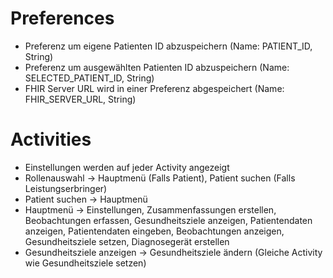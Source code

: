 # Preferences
- Preferenz um eigene Patienten ID abzuspeichern (Name: PATIENT_ID, String)
- Preferenz um ausgewählten Patienten ID abzuspeichern (Name: SELECTED_PATIENT_ID, String)
- FHIR Server URL wird in einer Preferenz abgespeichert (Name: FHIR_SERVER_URL, String)

# Activities
- Einstellungen werden auf jeder Activity angezeigt
- Rollenauswahl -> Hauptmenü (Falls Patient), Patient suchen (Falls Leistungserbringer)
- Patient suchen -> Hauptmenü
- Hauptmenü -> Einstellungen, Zusammenfassungen erstellen, Beobachtungen erfassen, Gesundheitsziele anzeigen, Patientendaten anzeigen, Patientendaten eingeben, Beobachtungen anzeigen, Gesundheitsziele setzen, Diagnosegerät erstellen
- Gesundheitsziele anzeigen -> Gesundheitsziele ändern (Gleiche Activity wie Gesundheitsziele setzen)
